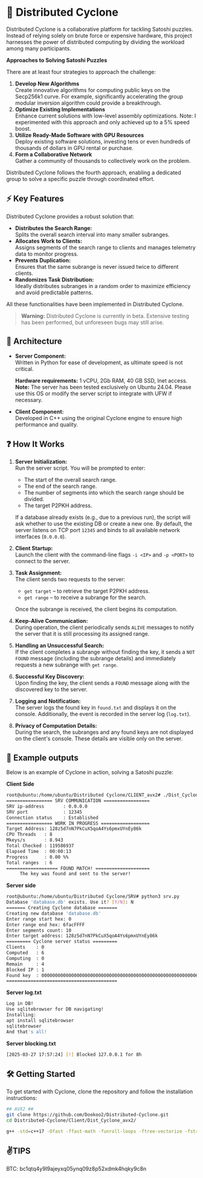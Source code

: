 # 🚀 Distributed Cyclone

Distributed Cyclone is a collaborative platform for tackling Satoshi puzzles. Instead of relying solely on brute force or expensive hardware, this project harnesses the power of distributed computing by dividing the workload among many participants.

**Approaches to Solving Satoshi Puzzles**

There are at least four strategies to approach the challenge:

1. **Develop New Algorithms**  
   Create innovative algorithms for computing public keys on the Secp256k1 curve. For example, significantly accelerating the group modular inversion algorithm could provide a breakthrough.
2. **Optimize Existing Implementations**  
   Enhance current solutions with low-level assembly optimizations. Note: I experimented with this approach and only achieved up to a 5% speed boost.
3. **Utilize Ready-Made Software with GPU Resources**  
   Deploy existing software solutions, investing tens or even hundreds of thousands of dollars in GPU rental or purchase.
4. **Form a Collaborative Network**  
   Gather a community of thousands to collectively work on the problem.

Distributed Cyclone follows the fourth approach, enabling a dedicated group to solve a specific puzzle through coordinated effort.

## ⚡ Key Features
Distributed Cyclone provides a robust solution that:

- **Distributes the Search Range:**  
  Splits the overall search interval into many smaller subranges.
- **Allocates Work to Clients:**  
  Assigns segments of the search range to clients and manages telemetry data to monitor progress.
- **Prevents Duplication:**  
  Ensures that the same subrange is never issued twice to different clients.
- **Randomizes Task Distribution:**  
  Ideally distributes subranges in a random order to maximize efficiency and avoid predictable patterns.

All these functionalities have been implemented in Distributed Cyclone.

> **Warning:** Distributed Cyclone is currently in beta. Extensive testing has been performed, but unforeseen bugs may still arise.

## 💎 Architecture
- **Server Component:**  
  Written in Python for ease of development, as ultimate speed is not critical.
  
  **Hardware requirements:** 1 vCPU, 2Gb RAM, 40 GB SSD, Inet access. 
  **Note:** The server has been tested exclusively on Ubuntu 24.04. Please use this OS or modify the server script to integrate with UFW if necessary.

- **Client Component:**  
  Developed in C++ using the original Cyclone engine to ensure high performance and quality.

## ❓ How It Works
1. **Server Initialization:**  
   Run the server script. You will be prompted to enter:
   - The start of the overall search range.
   - The end of the search range.
   - The number of segments into which the search range should be divided.
   - The target P2PKH address.
   
   If a database already exists (e.g., due to a previous run), the script will ask whether to use the existing DB or create a new one. By default, the server listens on TCP port `12345` and binds to all available network interfaces (`0.0.0.0`).

2. **Client Startup:**  
   Launch the client with the command-line flags `-i <IP>` and `-p <PORT>` to connect to the server.

3. **Task Assignment:**  
   The client sends two requests to the server:
   - `get target` – to retrieve the target P2PKH address.
   - `get range` – to receive a subrange for the search.
   
   Once the subrange is received, the client begins its computation.

4. **Keep-Alive Communication:**  
   During operation, the client periodically sends `ALIVE` messages to notify the server that it is still processing its assigned range.

5. **Handling an Unsuccessful Search:**  
   If the client completes a subrange without finding the key, it sends a `NOT FOUND` message (including the subrange details) and immediately requests a new subrange with `get range`.

6. **Successful Key Discovery:**  
   Upon finding the key, the client sends a `FOUND` message along with the discovered key to the server.

7. **Logging and Notification:**  
   The server logs the found key in `found.txt` and displays it on the console. Additionally, the event is recorded in the server log (`log.txt`).

8. **Privacy of Computation Details:**  
   During the search, the subranges and any found keys are not displayed on the client's console. These details are visible only on the server.

## 🔷 Example outputs
Below is an example of Cyclone in action, solving a Satoshi puzzle:

**Client Side**
```bash
root@ubuntu:/home/ubuntu/Distributed Cyclone/CLIENT_avx2# ./Dist_Cyclone -i 0.0.0.0 -p 12345
================= SRV COMMUNICATION =================
SRV ip-address       : 0.0.0.0
SRV port             : 12345
Connection status    : Established
================= WORK IN PROGRESS ==================
Target Address: 128z5d7nN7PkCuX5qoA4Ys6pmxUYnEy86k
CPU Threads   : 8
Mkeys/s       : 8.943
Total Checked : 119586937
Elapsed Time  : 00:00:13
Progress      : 0.00 %%
Total ranges  : 6
=================== FOUND MATCH! ====================
     The key was found and sent to the server!

```

**Server side**
```bash
root@ubuntu:/home/ubuntu/Distributed Cyclone/SRV# python3 srv.py 
Database 'database.db' exists. Use it? [Y/N]: N
======= Creating Cyclone database =======
Creating new database 'database.db'
Enter range start hex: 0
Enter range end hex: 6facFFFF
Enter segments count: 10
Enter target address: 128z5d7nN7PkCuX5qoA4Ys6pmxUYnEy86k
========= Cyclone server status =========
Clients    : 0
Computed   : 6
Computing  : 0
Remain     : 4
Blocked IP : 1
Found key  : 0000000000000000000000000000000000000000000000000000000006AC3875
=========================================

```

**Server log.txt**
```bash
Log in DB!
Use sqlitebrowser for DB navigating!
Installing:
apt install sqlitebrowser
sqlitebrowser
And that's all!

```
**Server blocking.txt**
```bash
[2025-03-27 17:57:24] [!] Blocked 127.0.0.1 for 8h

```

## 🛠️ Getting Started

To get started with Cyclone, clone the repository and follow the installation instructions:

```bash
## AVX2 ##
git clone https://github.com/Dookoo2/Distributed-Cyclone.git
cd Distributed-Cyclone/Client/Dist_Cyclone_avx2/

g++ -std=c++17 -Ofast -ffast-math -funroll-loops -ftree-vectorize -fstrict-aliasing -fno-semantic-interposition -fvect-cost-model=unlimited -fno-trapping-math -fipa-ra -fipa-modref -flto -fassociative-math -fopenmp -mavx2 -mbmi2 -madx -o Dist_Cyclone Dist_Cyclone.cpp SECP256K1.cpp Int.cpp IntGroup.cpp IntMod.cpp Point.cpp ripemd160_avx2.cpp p2pkh_decoder.cpp sha256_avx2.cpp
```

## ✌️**TIPS**
BTC: bc1qtq4y9l9ajeyxq05ynq09z8p52xdmk4hqky9c8n

